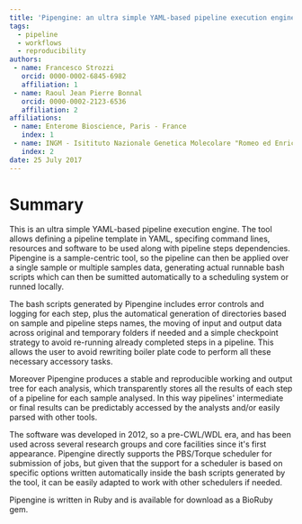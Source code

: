 ```yaml
---
title: 'Pipengine: an ultra simple YAML-based pipeline execution engine'
tags:
  - pipeline
  - workflows
  - reproducibility
authors:
 - name: Francesco Strozzi
   orcid: 0000-0002-6845-6982
   affiliation: 1
 - name: Raoul Jean Pierre Bonnal
   orcid: 0000-0002-2123-6536
   affiliation: 2
affiliations:
 - name: Enterome Bioscience, Paris - France
   index: 1
 - name: INGM - Isitituto Nazionale Genetica Molecolare "Romeo ed Enrica Invernizzi": Milan, Italy
   index: 2
date: 25 July 2017
---
```


# Summary

This is an ultra simple YAML-based pipeline execution engine. The tool allows defining a pipeline template in YAML, specifing command lines, resources and software to be used along with pipeline steps dependencies. Pipengine is a sample-centric tool, so the pipeline can then be applied over a single sample or multiple samples data, generating actual runnable bash scripts which can then be sumitted automatically to a scheduling system or runned locally. 

The bash scripts generated by Pipengine includes error controls and logging for each step, plus the automatical generation of directories based on sample and pipeline steps names, the moving of input and output data across original and temporary folders if needed and a simple checkpoint strategy to avoid re-running already completed steps in a pipeline. This allows the user to avoid rewriting boiler plate code to perform all these necessary accessory tasks. 

Moreover Pipengine produces a stable and reproducible working and output tree for each analysis, which transparently stores all the results of each step of a pipeline for each sample analysed. In this way pipelines' intermediate or final results can be predictably accessed by the analysts and/or easily parsed with other tools. 

The software was developed in 2012, so a pre-CWL/WDL era, and has been used across several research groups and core facilities since it's first appearance. Pipengine directly supports the PBS/Torque scheduler for submission of jobs, but given that the support for a scheduler is based on specific options written automatically inside the bash scripts generated by the tool, it can be easily adapted to work with other schedulers if needed. 

Pipengine is written in Ruby and is available for download as a BioRuby gem.
